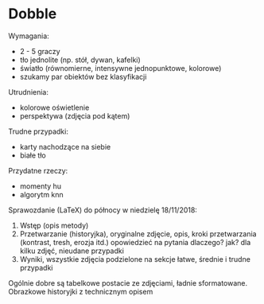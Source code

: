 # Dobble
Wymagania:
  - 2 - 5 graczy
  - tło jednolite (np. stół, dywan, kafelki)
  - światło (równomierne, intensywne jednopunktowe, kolorowe)
  - szukamy par obiektów bez klasyfikacji
  
Utrudnienia:
  - kolorowe oświetlenie
  - perspektywa (zdjęcia pod kątem)
  
Trudne przypadki:
  - karty nachodzące na siebie
  - białe tło 

Przydatne rzeczy:
  - momenty hu
  - algorytm knn

Sprawozdanie (LaTeX) do północy w niedzielę 18/11/2018:
  1. Wstęp (opis metody)
  2. Przetwarzanie (historyjka), oryginalne zdjęcie, opis, kroki przetwarzania (kontrast, tresh, erozja itd.) opowiedzieć na pytania dlaczego? jak? dla kilku zdjęć, nieudane przypadki
  3. Wyniki, wszystkie zdjęcia podzielone na sekcje łatwe, średnie i trudne przypadki
  
  Ogólnie dobre są tabelkowe postacie ze zdjęciami, ładnie sformatowane. Obrazkowe historyjki z technicznym opisem

